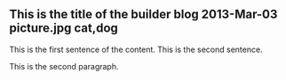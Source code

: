 This is the title of the builder blog
2013-Mar-03
picture.jpg
cat,dog
-----
This is the first sentence of the content.
This is the second sentence.

This is the second paragraph.